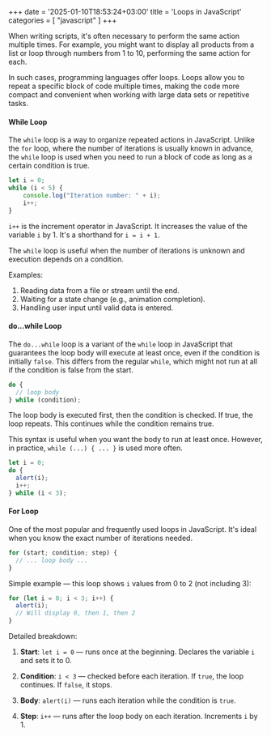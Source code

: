 
+++
date = '2025-01-10T18:53:24+03:00'
title = 'Loops in JavaScript'
categories = [ "javascript" ]
+++

When writing scripts, it's often necessary to perform the same action multiple times. For example, you might want to display all products from a list or loop through numbers from 1 to 10, performing the same action for each.

In such cases, programming languages offer loops. Loops allow you to repeat a specific block of code multiple times, making the code more compact and convenient when working with large data sets or repetitive tasks.

#### While Loop

The `while` loop is a way to organize repeated actions in JavaScript. Unlike the `for` loop, where the number of iterations is usually known in advance, the `while` loop is used when you need to run a block of code as long as a certain condition is true.

```js
let i = 0;
while (i < 5) {
    console.log("Iteration number: " + i);
    i++;
}
```

`i++` is the increment operator in JavaScript. It increases the value of the variable `i` by 1. It's a shorthand for `i = i + 1`.

The `while` loop is useful when the number of iterations is unknown and execution depends on a condition.

Examples:

1. Reading data from a file or stream until the end.
2. Waiting for a state change (e.g., animation completion).
3. Handling user input until valid data is entered.

#### do...while Loop

The `do...while` loop is a variant of the `while` loop in JavaScript that guarantees the loop body will execute at least once, even if the condition is initially `false`. This differs from the regular `while`, which might not run at all if the condition is false from the start.

```js
do {
  // loop body
} while (condition);
```

The loop body is executed first, then the condition is checked. If true, the loop repeats. This continues while the condition remains true.

This syntax is useful when you want the body to run at least once. However, in practice, `while (...) { ... }` is used more often.

```js
let i = 0;
do {
  alert(i);
  i++;
} while (i < 3);
```

#### For Loop

One of the most popular and frequently used loops in JavaScript. It's ideal when you know the exact number of iterations needed.

```js
for (start; condition; step) {
  // ... loop body ...
}
```

Simple example — this loop shows `i` values from 0 to 2 (not including 3):

```js
for (let i = 0; i < 3; i++) {
  alert(i); 
  // Will display 0, then 1, then 2
}
```

Detailed breakdown:

1. **Start**:
   `let i = 0` — runs once at the beginning. Declares the variable `i` and sets it to 0.

2. **Condition**:
   `i < 3` — checked before each iteration. If `true`, the loop continues. If `false`, it stops.

3. **Body**:
   `alert(i)` — runs each iteration while the condition is `true`.

4. **Step**:
   `i++` — runs after the loop body on each iteration. Increments `i` by 1.
